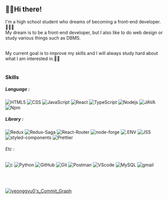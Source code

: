 ## 🖐🏻Hi there!

I'm a high school student who dreams of becoming a front-end developer.👨🏻‍🎓 <br>
My dream is to be a front-end developer, but I also like to do web design or study various things such as DBMS. <br><br>

My current goal is to improve my skills and I will always study hard about what I am interested in.✍🏻
<br>
<br>

### Skills

##### Language :

![HTML5](https://img.shields.io/badge/HTML5-E34F26?style=for-the-badge&logo=HTML5&logoColor=white)
![CSS](https://img.shields.io/badge/CSS-1572B6?style=for-the-badge&logo=CSS3&logoColor=white)
![JavaScript](https://img.shields.io/badge/JavaScript-F7DF1E?style=for-the-badge&logo=JavaScript&logoColor=white)
![React](https://img.shields.io/badge/React-61DAFB?style=for-the-badge&logo=React&logoColor=white)
![TypeScript](https://img.shields.io/badge/TypeScript-3178C6?style=for-the-badge&logo=TypeScript&logoColor=white)
![Nodejs](https://img.shields.io/badge/Nodejs-339933?style=for-the-badge&logo=Node.js&logoColor=white)
![JAVA](https://img.shields.io/badge/JAVA-007396?style=for-the-badge&logo=Java&logoColor=white)
![Npm](https://img.shields.io/badge/Npm-CB3837?style=for-the-badge&logo=npm&logoColor=white)

##### Library :

![Redux](https://img.shields.io/badge/Redux-764ABC?style=flat-square&logo=Redux&logoColor=white)
![Redux-Saga](https://img.shields.io/badge/Redux_Saga-999999?style=flat-square&logo=Redux-Saga&logoColor=white)
![React-Router](https://img.shields.io/badge/React_Router-CA4245?style=flat-square&logo=React-Router&logoColor=white)
![node-forge](https://img.shields.io/badge/node_forge-A52?style=flat-square)
![.ENV](https://img.shields.io/badge/.ENV-ECD53F?style=flat-square&logo=.ENV&logoColor=white)
![JSS](https://img.shields.io/badge/JSS-F7DF1E?style=flat-square&logo=JSS&logoColor=white)
![styled-components](https://img.shields.io/badge/styled_components-DB7093?style=flat-square&logo=styled-components&logoColor=white)
![Prettier](https://img.shields.io/badge/Prettier-F7B93E?style=flat-square&logo=Prettier&logoColor=white)

###### Etc :

![c](https://img.shields.io/badge/c-A8B9CC?style=flat-square&logo=c&logoColor=white)
![Python](https://img.shields.io/badge/Python-3776AB?style=flat-square&logo=Python&logoColor=white)
![GitHub](https://img.shields.io/badge/GitHub-181717?style=flat-square&logo=GitHub&logoColor=white)
![Git](https://img.shields.io/badge/Git-F05032?style=flat-square&logo=Git&logoColor=white)
![Postman](https://img.shields.io/badge/Postman-FF6C37?style=flat-square&logo=Postman&logoColor=white)
![VScode](https://img.shields.io/badge/VScode-007ACC?style=flat-square&logo=Visual-Studio-Code&logoColor=white)
![MySQL](https://img.shields.io/badge/MySQL-4479A1?style=flat-square&logo=MySQL&logoColor=white)
![gmail](https://img.shields.io/badge/iyeonggyu0@gmail.com-EA4335?style=social&logo=gmail)


<br><br><br>
[![iyeonggyu0's_Commit_Graph](https://activity-graph.herokuapp.com/graph?username=iyeonggyu0&theme=xcode)](https://github.com/ashutosh00710/github-readme-activity-graph)
